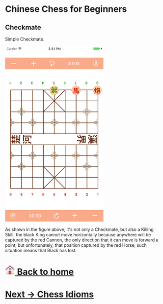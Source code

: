 # Chinese Chess for Beginners

Checkmate
------

Simple Checkmate.

![Checkmate](images/Checkmate.png) <br>

As shown in the figure above, it's not only a Checkmate, but also a Killing Skill, the black King cannot move horizontally because anywhere will be captured by the red Cannon, the only direction that it can move is forward a point, but unfortunately, that position captured by the red Horse, such situation means that Black has lost.

# [![appstore](images/home-icon.jpg) Back to home](README.md)
# [ Next -> Chess Idioms](idiom.md)

